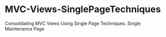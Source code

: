 # MVC-Views-SinglePageTechniques
Consolidating MVC Views Using Single Page Techniques.
Single Maintenance Page
